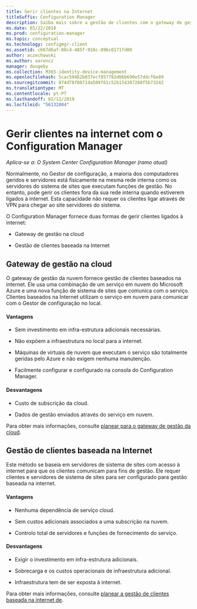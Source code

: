 ```yaml
---
title: Gerir clientes na Internet
titleSuffix: Configuration Manager
description: Saiba mais sobre a gestão de clientes com o gateway de gestão da nuvem e gestão de clientes baseados na internet no Configuration Manager.
ms.date: 03/22/2018
ms.prod: configuration-manager
ms.topic: conceptual
ms.technology: configmgr-client
ms.assetid: c667d6af-80c4-485f-910c-896c0171fd00
author: aczechowski
ms.author: aaroncz
manager: dougeby
ms.collection: M365-identity-device-management
ms.openlocfilehash: 5cac59462b037ecf857792d06b690e57ddcf6e89
ms.sourcegitcommit: 874d78f08714a509f61c52b154387268f5b73242
ms.translationtype: MT
ms.contentlocale: pt-PT
ms.lasthandoff: 02/12/2019
ms.locfileid: "56132804"
---
```

# <a name="manage-clients-on-the-internet-with-configuration-manager"></a>Gerir clientes na internet com o Configuration Manager

*Aplica-se a: O System Center Configuration Manager (ramo atual)*

Normalmente, no Gestor de configuração, a maioria dos computadores geridos e servidores está fisicamente na mesma rede interna como os servidores do sistema de sites que executam funções de gestão. No entanto, pode gerir os clientes fora da sua rede interna quando estiverem ligados à internet. Esta capacidade não requer os clientes ligar através de VPN para chegar ao site servidores do sistema.

O Configuration Manager fornece duas formas de gerir clientes ligados à internet:

-   Gateway de gestão na cloud

-   Gestão de clientes baseada na Internet


## <a name="cloud-management-gateway"></a>Gateway de gestão na cloud

O gateway de gestão da nuvem fornece gestão de clientes baseados na internet. Ele usa uma combinação de um serviço em nuvem do Microsoft Azure e uma nova função de sistema de sites que comunica com o serviço. Clientes baseados na Internet utilizam o serviço em nuvem para comunicar com o Gestor de configuração no local.

#### <a name="advantages"></a>Vantagens  

-   Sem investimento em infra-estrutura adicionais necessárias.  

-   Não expõem a infraestrutura no local para a internet.  

-   Máquinas de virtuais de nuvem que executam o serviço são totalmente geridas pelo Azure e não exigem nenhuma manutenção.  

-   Facilmente configurar e configurado na consola do Configuration Manager.  

#### <a name="disadvantages"></a>Desvantagens  

-   Custo de subscrição da cloud.  

-   Dados de gestão enviados através do serviço em nuvem.  

Para obter mais informações, consulte [planear para o gateway de gestão da cloud](plan-cloud-management-gateway.md).  



## <a name="internet-based-client-management"></a>Gestão de clientes baseada na Internet

Este método se baseia em servidores de sistema de sites com acesso à internet para que os clientes comunicam para fins de gestão. Ele requer clientes e servidores de sistema de sites para ser configurado para gestão baseada na internet.

#### <a name="advantages"></a>Vantagens  

-   Nenhuma dependência de serviço cloud.  

-   Sem custos adicionais associados a uma subscrição na nuvem.  

-   Controlo total de servidores e funções de fornecimento do serviço.  

#### <a name="disadvantages"></a>Desvantagens  

-   Exigir o investimento em infra-estrutura adicionais.  

-   Sobrecarga e os custos operacionais de infraestrutura adicional.  

-   Infraestrutura tem de ser exposta à internet.  

Para obter mais informações, consulte [planear a gestão de clientes baseada na internet de](plan-internet-based-client-management.md).  
